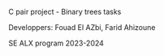 C pair project - Binary trees tasks

Developpers:
Fouad El AZbi,
Farid Ahizoune

SE ALX program 2023-2024
